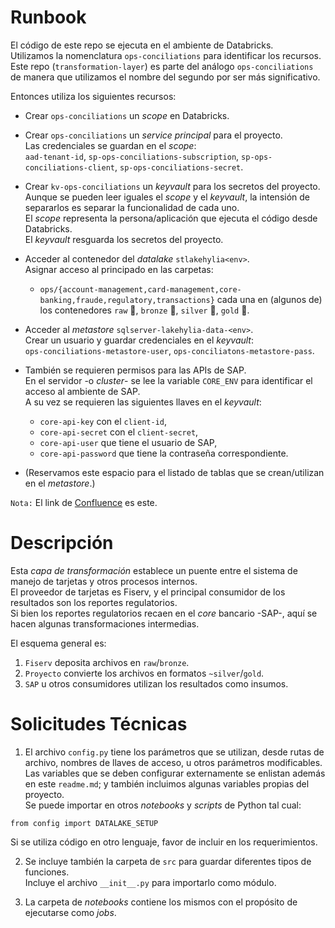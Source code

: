 # Runbook  
  
El código de este repo se ejecuta en el ambiente de Databricks.   
Utilizamos la nomenclatura `ops-conciliations` para identificar los recursos.  
Este repo (`transformation-layer`) es parte del análogo `ops-conciliations` de manera 
que utilizamos el nombre del segundo por ser más significativo.  

Entonces utiliza los siguientes recursos: 
* Crear `ops-conciliations` un _scope_ en Databricks.  

* Crear `ops-conciliations` un _service principal_ para el proyecto.  
  Las credenciales se guardan en el _scope_:  
  `aad-tenant-id`, `sp-ops-conciliations-subscription`, `sp-ops-conciliations-client`, `sp-ops-conciliations-secret`.  

* Crear `kv-ops-conciliations` un _keyvault_ para los secretos del proyecto.  
  Aunque se pueden leer iguales el _scope_ y el _keyvault_, la intensión de separarlos es separar la funcionalidad de cada uno.  
  El _scope_ representa la persona/aplicación que ejecuta el código desde Databricks.  
  El _keyvault_ resguarda los secretos del proyecto.  

* Acceder al contenedor del _datalake_ `stlakehylia<env>`.  
  Asignar acceso al principado en las carpetas:  
  - `ops/{account-management,card-management,core-banking,fraude,regulatory,transactions}`
  cada una en (algunos de) los contenedores `raw` 🥩, `bronze` 🥉, `silver` 🥈, `gold` 🥇.  

* Acceder al _metastore_ `sqlserver-lakehylia-data-<env>`.  
  Crear un usuario y guardar credenciales en el _keyvault_:  
  `ops-conciliations-metastore-user`, `ops-conciliatons-metastore-pass`.  

* También se requieren permisos para las APIs de SAP.  
  En el servidor -o _cluster_- se lee la variable `CORE_ENV` para identificar el acceso al ambiente de SAP.  
  A su vez se requieren las siguientes llaves en el _keyvault_: 
  - `core-api-key` con el `client-id`, 
  - `core-api-secret` con el `client-secret`, 
  - `core-api-user` que tiene el usuario de SAP, 
  - `core-api-password` que tiene la contraseña correspondiente. 

* (Reservamos este espacio para el listado de tablas que se crean/utilizan en el _metastore_.)  

`Nota:` El link de [Confluence][runbook] es este.  


# Descripción  
  
Esta _capa de transformación_ establece un puente entre el sistema de manejo de tarjetas y otros procesos internos.  
El proveedor de tarjetas es Fiserv, y el principal consumidor de los resultados son los reportes regulatorios.   
Si bien los reportes regulatorios recaen en el _core_ bancario -SAP-, aquí se hacen algunas transformaciones intermedias.  

El esquema general es:  
1. `Fiserv` deposita archivos en `raw`/`bronze`. 
2. `Proyecto` convierte los archivos en formatos `~silver`/`gold`. 
3. `SAP` u otros consumidores utilizan los resultados como insumos. 


# Solicitudes Técnicas  

1. El archivo `config.py` tiene los parámetros que se utilizan, desde rutas de archivo, 
  nombres de llaves de acceso, u otros parámetros modificables.   
  Las variables que se deben configurar externamente se enlistan además en este `readme.md`; 
  y también incluimos algunas variables propias del proyecto.  
  Se puede importar en otros _notebooks_ y _scripts_ de Python tal cual:  
  ```{python} 
  from config import DATALAKE_SETUP  
  ```  
  Si se utiliza código en otro lenguaje, favor de incluir en los requerimientos. 

2. Se incluye también la carpeta de `src` para guardar diferentes tipos de funciones.  
  Incluye el archivo `__init__.py` para importarlo como módulo.  
  
4. La carpeta de _notebooks_ contiene los mismos con el propósito de ejecutarse como _jobs_.   



[runbook]: https://bineo.atlassian.net/wiki/spaces/~6282a2fbd9ddcc006e9c3438/pages/1725595654/Conciliaciones+-+runbook
